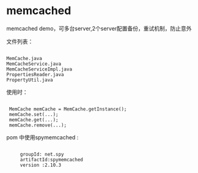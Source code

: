 memcached
=========

memcached demo，可多台server,2个server配置备份，重试机制，防止意外

文件列表：
<pre><code>
MemCache.java
MemCacheService.java
MemCacheServiceImpl.java
PropertiesReader.java
PropertyUtil.java
</code></pre>
使用时：
<pre><code>
 MemCache memCache = MemCache.getInstance();
 memCache.set(...);
 memCache.get(...);
 memCache.remove(...);
</code></pre>
pom 中使用spymemcached :
<pre><code>
     groupId: net.spy
     artifactId:spymemcached
     version :2.10.3
</code></pre>


